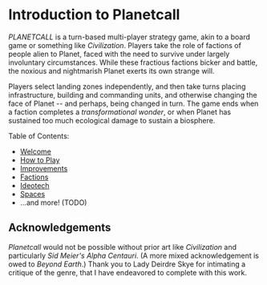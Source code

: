 # Introduction to Planetcall

*PLANETCALL* is a turn-based multi-player strategy game, akin to a board game or something like *Civilization*. Players take the role of factions of people alien to Planet, faced with the need to survive under largely involuntary circumstances. While these fractious factions bicker and battle, the noxious and nightmarish Planet exerts its own strange will.

Players select landing zones independently, and then take turns placing infrastructure, building and commanding units, and otherwise changing the face of Planet -- and perhaps, being changed in turn. The game ends when a faction completes a *transformational wonder*, or when Planet has sustained too much ecological damage to sustain a biosphere.

Table of Contents:

- [Welcome](./welcome.md)
- [How to Play](./how_to_play.md)
- [Improvements](./improvements.md)
- [Factions](./factions.md)
- [Ideotech](./ideotech.md)
- [Spaces](./spaces.md)
- ...and more! (TODO)

## Acknowledgements

*Planetcall* would not be possible without prior art like *Civilization* and particularly *Sid Meier's Alpha Centauri*. (A more mixed acknowledgement is owed to *Beyond Earth*.) Thank you to Lady Deirdre Skye for intimating a critique of the genre, that I have endeavored to complete with this work.
